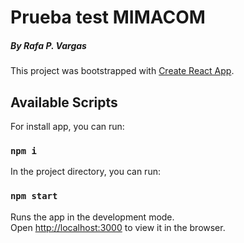 # Prueba test MIMACOM

##### By Rafa P. Vargas

This project was bootstrapped with [Create React App](https://github.com/facebook/create-react-app).

## Available Scripts

For install app, you can run:

### `npm i`

In the project directory, you can run:

### `npm start`

Runs the app in the development mode.\
Open [http://localhost:3000](http://localhost:3000) to view it in the browser.
